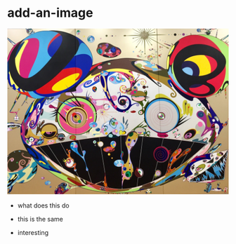 # add-an-image
![some art](image.jpeg "Cannibalistic octopus")
* what does this do 
- this is the same 
* interesting 
